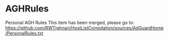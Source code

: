 # AGHRules
Personal AGH Rules
This item has been merged, please go to: https://github.com/RWTighnari/HostListCompilation/sources/AdGuardHome/PersonalRules.txt
